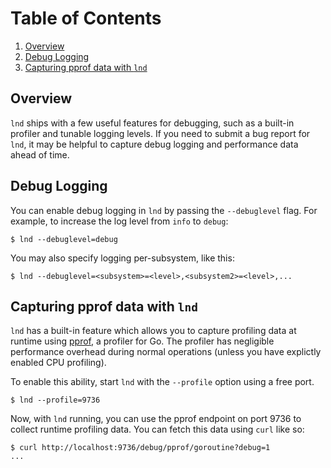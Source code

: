 # Table of Contents
1. [Overview](#overview)
1. [Debug Logging](#debug-logging)
1. [Capturing pprof data with `lnd`](#capturing-pprof-data-with-lnd)

## Overview

`lnd` ships with a few useful features for debugging, such as a built-in
profiler and tunable logging levels. If you need to submit a bug report
for `lnd`, it may be helpful to capture debug logging and performance
data ahead of time.

## Debug Logging

You can enable debug logging in `lnd` by passing the `--debuglevel` flag. For
example, to increase the log level from `info` to `debug`:

```
$ lnd --debuglevel=debug
```

You may also specify logging per-subsystem, like this:

```
$ lnd --debuglevel=<subsystem>=<level>,<subsystem2>=<level>,...
```

## Capturing pprof data with `lnd`

`lnd` has a built-in feature which allows you to capture profiling data at
runtime using [pprof](https://golang.org/pkg/runtime/pprof/), a profiler for
Go. The profiler has negligible performance overhead during normal operations
(unless you have explictly enabled CPU profiling).

To enable this ability, start `lnd` with the `--profile` option using a free port.

```
$ lnd --profile=9736
```

Now, with `lnd` running, you can use the pprof endpoint on port 9736 to collect
runtime profiling data. You can fetch this data using `curl` like so:

```
$ curl http://localhost:9736/debug/pprof/goroutine?debug=1
...
```
